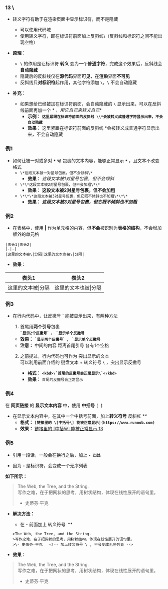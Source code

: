 ### 13 \
- 转义字符有助于在渲染页面中显示标识符，而不是隐藏
	- 可以使用代码域
	- 使用转义字符，即在标识符前面加上反斜线\（反斜线和标识符之间不能出现空格）
- **原理：**
    
    - **`\`** 的作用是让标识符 **转义** 变为一个**普通字符**，完成这个效果后，反斜线会**自动隐藏**
    - 隐藏后的反斜线仅在**源代码**界面**可见**，在**渲染**界面**不可见**
    - 反斜线只**对标识符**起作用，其他字符添加 **`\`**，**`\`** 不会自动隐藏
- **补充：**
    
    - 如果想给已经被加在标识符前面，会自动隐藏的 **`\`** 显示出来，可以在反斜线前面再加一个 **\** ，用它**自己来转义自己**
        - **示例：** **`这里紧跟在标识符前面的反斜线 \\*会被转义成普通字符显示出来，不会自动隐藏`**
        - **效果：** 这里紧跟在标识符前面的反斜线 \*会被转义成普通字符显示出来，不会自动隐藏

### 例1

- 如何让被一对或多对 **`*`** 号 包裹的文本内容，能够正常显示 **`*`** ，且文本不改变格式
    - `\*这段文本被一对星号包裹，但不会倾斜\*`
        - **效果：** *这段文本被1对星号包裹，但不会倾斜*
    - `\*\*这段文本被2对星号包裹，但不会加粗\*\*`
        - **效果：** **这段文本被2对星号包裹，但不会加粗**
    - `\*\*\*这段文本被3对星号包裹，但它既不倾斜也不加粗\*\*\*`
        - **效果：** ***这段文本被3对星号包裹，但它既不倾斜也不加粗***

### 例2

- 在表格中，使用 **|** 作为单元格的内容，但**不会**被识别为**表格的结构**，不会增加额外的单元格

```
|表头1|表头2|
|-|-|
|这里的文本被\|分隔|这里的文本也被\|分隔|
```

- **效果：**

|表头1|表头2|
|---|---|
|这里的文本被\|分隔|这里的文本也被\|分隔|

### 例3

- 在行内代码中，让反撇号 **`** 能被显示出来，有两种方法
    
    1. 首尾用**两个引号**包裹  
        **`` `显示2个反撇号` ``** ， **`` `显示单个反撇号 ``**
    
    - **效果：** **`` `显示两个反撇号` ``** ， **`` `显示单个反撇号 ``**
    - **注意：** 中间的内容 距离首尾引号 各有1个空格
    
    2. 之前提过，行内代码也可作为 突出显示的文本  
        可以利用前面介绍的 键盘文本 + 转义符号 **`\`** ，突出显示反撇号
        
        - **格式：** **``<kbd>\`首尾的反撇号会正常显示\`</kbd>``**
        - **效果：** `首尾的反撇号会正常显示`

### 例4

在 **网页链接** 的 **显示文本内容** 中，使用 **中括号** **`[ ]`**

- 在显示文本内容中，在其中一个中括号前面，加上**转义符号** 反斜杠 **\**
    - **格式：** **`[链接里的 \[中括号\] 能被正常显示](https://www.runoob.com)`**
    - **效果：** [链接里的 [中括号] 能被正常显示 13](https://www.runoob.com/)

### 例5

- 引用一段话，一般会在换行之后，加上 **`- 出处`**
    
- 因为 **-** 是标识符，会变成一个无序列表
    

**如下所示：**

> The Web, the Tree, and the String.  
> 写作之难，在于把网状的思考，用树状结构，体现在线性展开的语句里。
> 
> - 史蒂芬·平克

- **解决方法：**
    
    - 在 **-** 前面加上 转义符号  **\**
    
    ```
    >The Web, the Tree, and the String.
    >写作之难，在于把网状的思考，用树状结构，体现在线性展开的语句里。
    >\- 史蒂芬·平克   <!-- 加上转义符号 \ , 不会变成无序列表 -->
    ```
    
- **效果：**
    

> The Web, the Tree, and the String.  
> 写作之难，在于把网状的思考，用树状结构，体现在线性展开的语句里。  
> - 史蒂芬·平克


